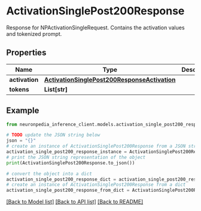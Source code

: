 # ActivationSinglePost200Response

Response for NPActivationSingleRequest. Contains the activation values and tokenized prompt.

## Properties

Name | Type | Description | Notes
------------ | ------------- | ------------- | -------------
**activation** | [**ActivationSinglePost200ResponseActivation**](ActivationSinglePost200ResponseActivation.md) |  | 
**tokens** | **List[str]** |  | 

## Example

```python
from neuronpedia_inference_client.models.activation_single_post200_response import ActivationSinglePost200Response

# TODO update the JSON string below
json = "{}"
# create an instance of ActivationSinglePost200Response from a JSON string
activation_single_post200_response_instance = ActivationSinglePost200Response.from_json(json)
# print the JSON string representation of the object
print(ActivationSinglePost200Response.to_json())

# convert the object into a dict
activation_single_post200_response_dict = activation_single_post200_response_instance.to_dict()
# create an instance of ActivationSinglePost200Response from a dict
activation_single_post200_response_from_dict = ActivationSinglePost200Response.from_dict(activation_single_post200_response_dict)
```
[[Back to Model list]](../README.md#documentation-for-models) [[Back to API list]](../README.md#documentation-for-api-endpoints) [[Back to README]](../README.md)


